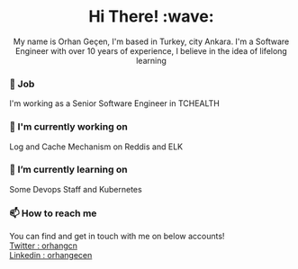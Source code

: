 

<h1 align='center'> Hi There! :wave:</h1>
<p align='center'>
My name is Orhan Geçen, I'm based in Turkey, city Ankara.
I'm a Software Engineer with over 10 years of experience, I believe in the idea of ​​lifelong learning

<h3>💼 Job</h3>
I'm working as a Senior Software Engineer in TCHEALTH

<h3>🔭 I'm currently working on</h3>
Log and Cache Mechanism on Reddis and ELK

<h3>🌱 I’m currently learning on</h3>
Some Devops Staff and Kubernetes

<h3>📫 How to reach me</h3>
You can find and get in touch with me on below accounts!
</br>
<a href="https://twitter.com//orhangcn">Twitter : orhangcn </a></br>
<a href="https://linkedin/orhangecen">Linkedin : orhangecen </a>

<p>


